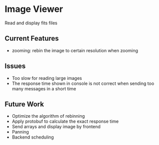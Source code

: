 # Image Viewer
Read and display fits files

## Current Features
* zooming: rebin the image to certain resolution when zooming

## Issues
* Too slow for reading large images
* The response time shown in console is not correct when sending too many messages in a short time

## Future Work
* Optimize the algorithm of rebinning
* Apply protobuf to calculate the exact response time
* Send arrays and display image by frontend
* Panning
* Backend scheduling
